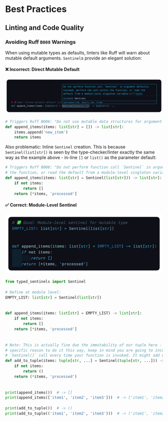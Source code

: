 # Best Practices

## Linting and Code Quality

### Avoiding Ruff `B008` Warnings

When using mutable types as defaults, linters like Ruff will warn about mutable default arguments.
`Sentinel`s provide an elegant solution:

#### ❌ Incorrect: Direct Mutable Default

![Incorrect approach triggering Ruff B008](./images/incorrect-ruff-B008.png)

```python
# Triggers Ruff B006: "Do not use mutable data structures for argument defaults."
def append_items(items: list[str] = []) -> list[str]:
    items.append('new_item')
    return items
```

Also problematic: Inline `Sentinel` creation. This is because `Sentinel(list[str])` is seen by the type-checker/linter
exactly the same way as the example above - in-line `[]` or `list()` as the parameter default:

```python
# Triggers Ruff B008: "Do not perform function call `Sentinel` in argument defaults; instead, perform the call within
# the function, or read the default from a module-level singleton variable."
def append_items(items: list[str] = Sentinel(list[str])) -> list[str]:
    if not items:
        return []
    return [*items, 'processed']
```

#### ✅ Correct: Module-Level Sentinel

![Correct approach that satisfies Ruff](./images/correct-ruff-B008.png)

```python
from typed_sentinels import Sentinel

# Define at module level:
EMPTY_LIST: list[str] = Sentinel(list[str])


def append_items(items: list[str] = EMPTY_LIST) -> list[str]:
    if not items:
        return []
    return [*items, 'processed']


# Note: This is actually fine due the immutability of our tuple here - No complaints! Though, unlesss you have a
# specific reason to do it this way, keep in mind you are going to incur the (likely negligible) overhead of the
# `Sentinel()` call every time your function is invoked. It might add up quick!
def add_to_tuple(items: tuple[str, ...] = Sentinel(tuple[str, ...])) -> tuple[str, ...]:
    if not items:
        return ()
    return (*items, 'processed')


print(append_items())  # -> []
print(append_items(['item1', 'item2', 'item3']))  # -> ['item1', 'item2', 'item3', 'processed']

print(add_to_tuple())  # -> ()
print(add_to_tuple(('item1', 'item2', 'item3')))  # -> ('item1', 'item2', 'item3', 'processed')
```
